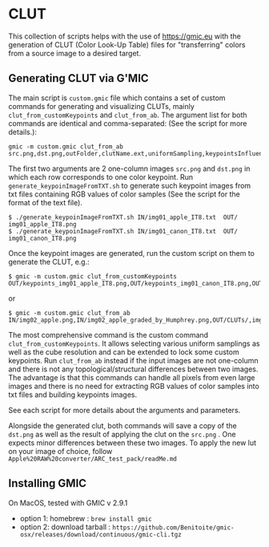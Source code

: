 # CLUT

This collection of scripts helps with the use of https://gmic.eu with the generation of CLUT (Color Look-Up Table) files for "transferring" colors from a source image to a desired target. 

## Generating CLUT via G'MIC

The main script is `custom.gmic` file which contains a set of custom commands for generating and visualizing CLUTs, mainly  `clut_from_customKeypoints` and  `clut_from_ab`. 
The argument list for both commands are identical and comma-separated: (See the script for more details.):
```
gmic -m custom.gmic clut_from_ab src.png,dst.png,outFolder,clutName.ext,uniformSampling,keypointsInfluence,cubeResolution
```
The first two arguments are 2 one-column images `src.png` and `dst.png` in which each row corresponds to one color keypoint. Run `generate_keypoinImageFromTXT.sh` to generate such keypoint images from txt files containing RGB values of color samples (See the script for the format of the text file). 

```
$ ./generate_keypoinImageFromTXT.sh IN/img01_apple_IT8.txt  OUT/ img01_apple_IT8.png
$ ./generate_keypoinImageFromTXT.sh IN/img01_canon_IT8.txt  OUT/ img01_canon_IT8.png
```

Once the keypoint images are generated, run the custom script on them to generate the CLUT, e.g.:

```
$ gmic -m custom.gmic clut_from_customKeypoints OUT/keypoints_img01_apple_IT8.png,OUT/keypoints_img01_canon_IT8.png,OUT/CLUTs/,img01_IT8.png,3,100,64
```
or
```
$ gmic -m custom.gmic clut_from_ab IN/img02_apple.png,IN/img02_apple_graded_by_Humphrey.png,OUT/CLUTs/,img02.png,3,100,64
```

The most comprehensive command is the custom command `clut_from_customKeypoints`. It allows selecting various uniform samplings as well as the cube resolution and can be extended to lock some custom keypoints.
Run `clut_from_ab` instead if the input images are not one-column and there is not any topological/structural differences between two images. The advantage is that this commands can handle all pixels from even large images and there is no need for extracting RGB values of color samples into txt files and building keypoints images.

See each script for more details about the arguments and parameters.

Alongside the generated clut, both commands will save a copy of the `dst.png` as well as the result of applying the clut on the `src.png` . One expects minor differences between these two images. To apply the new lut on your image of choice, follow `Apple%20RAW%20converter/ARC_test_pack/readMe.md`


## Installing GMIC
On MacOS, tested with GMIC v 2.9.1
* option 1: homebrew : `brew install gmic`
* option 2: download tarball : `https://github.com/Benitoite/gmic-osx/releases/download/continuous/gmic-cli.tgz`
